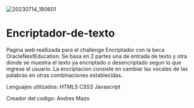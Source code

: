 ![20230714_180601](https://github.com/andresmaz0/Encriptador-de-texto/assets/88501273/4969be6f-a242-4d19-90f6-c1dc0d05f96e)

# Encriptador-de-texto
Pagina web reallizada para el challenge Encriptador con la beca OracleNextEducation.
Se basa en 2 partes una de entrada de texto y otra donde se muestra el texto ya encriptado o desencriptado segun lo que ingrese el usuario.
La encriptacion consiste en cambiar las vocales de las palabras en otras combinaciones establecidas.

Lenguajes utilizados:
HTML5
CSS3
Javascript

Creador del codigo:
Andres Mazo
